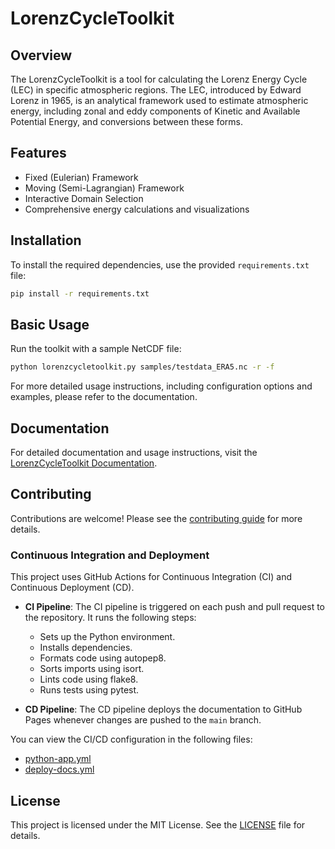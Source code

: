 # LorenzCycleToolkit

## Overview
The LorenzCycleToolkit is a tool for calculating the Lorenz Energy Cycle (LEC) in specific atmospheric regions. The LEC, introduced by Edward Lorenz in 1965, is an analytical framework used to estimate atmospheric energy, including zonal and eddy components of Kinetic and Available Potential Energy, and conversions between these forms.

## Features
- Fixed (Eulerian) Framework
- Moving (Semi-Lagrangian) Framework
- Interactive Domain Selection
- Comprehensive energy calculations and visualizations

## Installation
To install the required dependencies, use the provided `requirements.txt` file:
```sh
pip install -r requirements.txt
```

## Basic Usage
Run the toolkit with a sample NetCDF file:
```sh
python lorenzcycletoolkit.py samples/testdata_ERA5.nc -r -f
```

For more detailed usage instructions, including configuration options and examples, please refer to the documentation.

## Documentation

For detailed documentation and usage instructions, visit the [LorenzCycleToolkit Documentation](https://daniloceano.github.io/LorenzCycleToolkit/).

## Contributing
Contributions are welcome! Please see the [contributing guide](CONTRIBUTING.md) for more details.

### Continuous Integration and Deployment

This project uses GitHub Actions for Continuous Integration (CI) and Continuous Deployment (CD). 

- **CI Pipeline**: The CI pipeline is triggered on each push and pull request to the repository. It runs the following steps:
  - Sets up the Python environment.
  - Installs dependencies.
  - Formats code using autopep8.
  - Sorts imports using isort.
  - Lints code using flake8.
  - Runs tests using pytest.

- **CD Pipeline**: The CD pipeline deploys the documentation to GitHub Pages whenever changes are pushed to the `main` branch.

You can view the CI/CD configuration in the following files:
- [python-app.yml](.github/workflows/python-app.yml)
- [deploy-docs.yml](.github/workflows/deploy-docs.yml)

## License
This project is licensed under the MIT License. See the [LICENSE](LICENSE) file for details.
